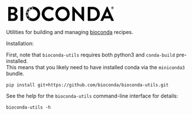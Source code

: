 ![](https://raw.githubusercontent.com/bioconda/bioconda-recipes/master/logo/bioconda_monochrome_small.png
 "Bioconda")
 
Utilities for building and managing
[bioconda](https://github.com/bioconda/bioconda-recipes) recipes.

Installation:

First, note that `bioconda-utils` requires both python3 and `conda-build` pre-installed.  
This means that you likely need to have installed conda via the `miniconda3` bundle.

```
pip install git+https://github.com/bioconda/bioconda-utils.git
```

See the help for the `bioconda-utils` command-line interface for details:

```
bioconda-utils -h
```
